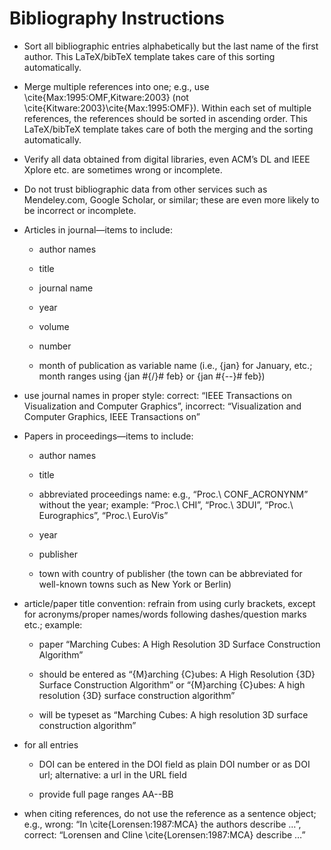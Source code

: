 Bibliography Instructions
=========================

-   Sort all bibliographic entries alphabetically but the last name of
    the first author. This LaTeX/bibTeX template takes care of this
    sorting automatically.

-   Merge multiple references into one; e.g., use \cite{Max:1995:OMF,Kitware:2003}
    (not \cite{Kitware:2003}\cite{Max:1995:OMF}). Within each set of
    multiple references, the references should be sorted in ascending
    order. This LaTeX/bibTeX template takes care of both the merging and
    the sorting automatically.

-   Verify all data obtained from digital libraries, even ACM’s DL and
    IEEE Xplore etc. are sometimes wrong or incomplete.

-   Do not trust bibliographic data from other services such as
    Mendeley.com, Google Scholar, or similar; these are even more likely
    to be incorrect or incomplete.

-   Articles in journal—items to include:

    -   author names

    -   title

    -   journal name

    -   year

    -   volume

    -   number

    -   month of publication as variable name (i.e., {jan} for January,
        etc.; month ranges using {jan \#{/}\# feb} or {jan \#{--}\#
        feb})

-   use journal names in proper style: correct: “IEEE Transactions on
    Visualization and Computer Graphics”, incorrect: “Visualization and
    Computer Graphics, IEEE Transactions on”

-   Papers in proceedings—items to include:

    -   author names

    -   title

    -   abbreviated proceedings name: e.g., “Proc.\\ CONF\_ACRONYNM”
        without the year; example: “Proc.\\ CHI”, “Proc.\\ 3DUI”,
        “Proc.\\ Eurographics”, “Proc.\\ EuroVis”

    -   year

    -   publisher

    -   town with country of publisher (the town can be abbreviated for
        well-known towns such as New York or Berlin)

-   article/paper title convention: refrain from using curly brackets,
    except for acronyms/proper names/words following dashes/question
    marks etc.; example:

    -   paper “Marching Cubes: A High Resolution 3D Surface Construction
        Algorithm”

    -   should be entered as “{M}arching {C}ubes: A High Resolution {3D}
        Surface Construction Algorithm” or “{M}arching {C}ubes: A high
        resolution {3D} surface construction algorithm”

    -   will be typeset as “Marching Cubes: A high resolution 3D surface
        construction algorithm”

-   for all entries

    -   DOI can be entered in the DOI field as plain DOI number or as
        DOI url; alternative: a url in the URL field

    -   provide full page ranges AA--BB

-   when citing references, do not use the reference as a sentence
    object; e.g., wrong: “In \cite{Lorensen:1987:MCA} the authors describe …”,
    correct: “Lorensen and Cline \cite{Lorensen:1987:MCA} describe …”